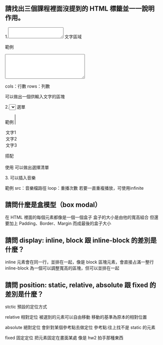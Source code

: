 ## 請找出三個課程裡面沒提到的 HTML 標籤並一一說明作用。

1.<textarea></textarea> 文字區域

範例
<textarea name="text" cols="30" rows="5"></textarea>
cols：行數
rows：列數

可以做出一個供輸入文字的區塊


2.<select></select> 選單

範例
<select name="data" size="2" multiple>
<option value="1">文字1</option>
<option value="2">文字2</option>
<option value="3">文字3</option>
</select>

搭配 <option></option> 使用
可以做出選擇清單



3.<bgsound /> 可以插入音樂

範例
<bgsound src="img/music.mp3" loop="5" />
src：音樂檔路徑
loop：重播次數
若要一直重複播放，可使用infinite




## 請問什麼是盒模型（box modal）
在 HTML 裡面的每個元素都像是一個一個盒子
盒子的大小是由他的寬高組合
但還要加上 Padding、Border、Margin 而成最後的盒子大小


## 請問 display: inline, block 跟 inline-block 的差別是什麼？
inline 元素會在同一行，並排在一起，像是 <span> <a>
block 區塊元素，會直接占滿一整行
inline-block 為一個可以調整寬高的區塊，但可以並排在一起


## 請問 position: static, relative, absolute 跟 fixed 的差別是什麼？

stctic 預設的定位方式

relative 相對定位
被選到的元素可以自由移動
移動的基準為原本的相對位置

absolute 絕對定位
會針對某個參考點去做定位
參考點:往上找不是 static 的元素

fixed 固定定位
把元素固定在畫面某處
像是 hw2 拍手那種東西